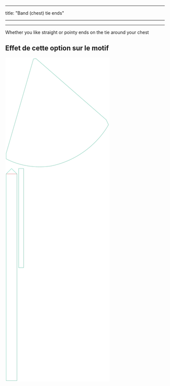 - - -
title: "Band (chest) tie ends"
- - -

---

Whether you like straight or pointy ends on the tie around your chest

## Effet de cette option sur le motif

![Cette image montre l'effet de cette option en superposant plusieurs variantes qui ont une valeur différente pour cette option](bee_bandtieends_sample.svg "Effet de cette option sur le motif")
